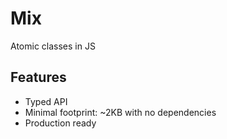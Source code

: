 
# Mix

Atomic classes in JS

## Features

- Typed API
- Minimal footprint: ~2KB with no dependencies
- Production ready
